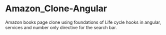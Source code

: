 # Amazon_Clone-Angular
Amazon books page clone using foundations of Life cycle hooks in angular, services and number only directive for the search bar.

